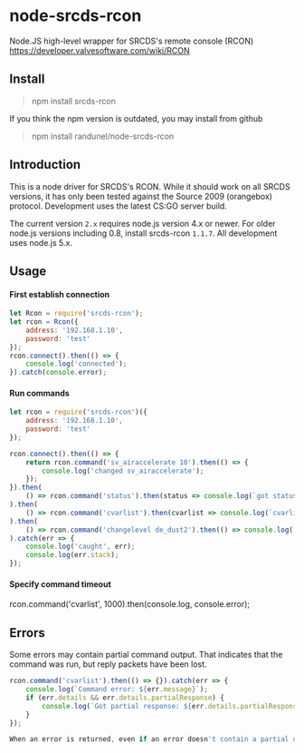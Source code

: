 node-srcds-rcon
===============

Node.JS high-level wrapper for SRCDS's remote console (RCON) https://developer.valvesoftware.com/wiki/RCON


## Install

> npm install srcds-rcon

If you think the npm version is outdated, you may install from github

> npm install randunel/node-srcds-rcon

## Introduction

This is a node driver for SRCDS's RCON. While it should work on all SRCDS versions, it has only been tested against the Source 2009 (orangebox) protocol. Development uses the latest CS:GO server build.

The current version `2.x` requires node.js version 4.x or newer. For older node.js versions including 0.8, install srcds-rcon `1.1.7`. All development uses node.js 5.x.

## Usage

#### First establish connection

``` javascript
let Rcon = require('srcds-rcon');
let rcon = Rcon({
    address: '192.168.1.10',
    password: 'test'
});
rcon.connect().then(() => {
    console.log('connected');
}).catch(console.error);
```

#### Run commands

``` javascript
let rcon = require('srcds-rcon')({
    address: '192.168.1.10',
    password: 'test'
});

rcon.connect().then(() => {
    return rcon.command('sv_airaccelerate 10').then(() => {
        console.log('changed sv_airaccelerate');
    });
}).then(
    () => rcon.command('status').then(status => console.log(`got status ${status}`))
).then(
    () => rcon.command('cvarlist').then(cvarlist => console.log(`cvarlist is \n${cvarlist}`))
).then(
    () => rcon.command('changelevel de_dust2').then(() => console.log('changed map'))
).catch(err => {
    console.log('caught', err);
    console.log(err.stack);
});
```

#### Specify command timeout

rcon.command('cvarlist', 1000).then(console.log, console.error);

## Errors

Some errors may contain partial command output. That indicates that the command was run, but reply packets have been lost.

``` javascript
rcon.command('cvarlist').then(() => {}).catch(err => {
    console.log(`Command error: ${err.message}`);
    if (err.details && err.details.partialResponse) {
        console.log(`Got partial response: ${err.details.partialResponse}`);
    }
});

When an error is returned, even if an error doesn't contain a partial output, there is no guarantee the command was not run. The protocol uses udp and the packets sometimes get lost. The only guarantee is when the error does contain a partial output, the command was definitely run, but some reply packets got lost.

